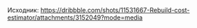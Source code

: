 Исходник: https://dribbble.com/shots/11531667-Rebuild-cost-estimator/attachments/3152049?mode=media
